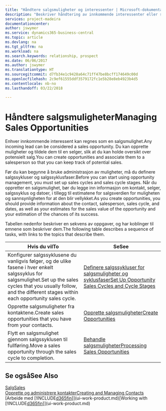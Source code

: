 ```yaml
---
title: "Håndtere salgsmuligheter og interessenter | Microsoft-dokumentasjon"
description: "Beskriver håndtering av innkommende interessenter eller salgsmuligheter i Business Central, og tilknytningen av salgsmuligheten til en selger for å holde rede på potensielt salg."
services: project-madeira
documentationcenter: 
author: jswymer
ms.service: dynamics365-business-central
ms.topic: article
ms.devlang: na
ms.tgt_pltfrm: na
ms.workload: na
ms.search.keywords: relationship, prospect
ms.date: 06/06/2017
ms.author: jswymer
ms.translationtype: HT
ms.sourcegitcommit: d7fb34e1c9428a64c71ff47be8bcff174649c00d
ms.openlocfilehash: 2c9ef61555ddf3579172fc1e5b28e8eb4923b4d5
ms.contentlocale: nb-no
ms.lasthandoff: 03/22/2018

---
```

# <a name="managing-sales-opportunities"></a><span data-ttu-id="0df3c-103">Håndtere salgsmuligheter</span><span class="sxs-lookup"><span data-stu-id="0df3c-103">Managing Sales Opportunities</span></span>
<span data-ttu-id="0df3c-104">Enhver innkommende interessent kan regnes som en salgsmulighet.</span><span class="sxs-lookup"><span data-stu-id="0df3c-104">Any incoming lead can be considered a sales opportunity.</span></span> <span data-ttu-id="0df3c-105">Du kan opprette muligheter og tildele dem til en selger, slik at du kan holde oversikt over potensielt salg.</span><span class="sxs-lookup"><span data-stu-id="0df3c-105">You can create opportunities and associate them to a salesperson so that you can keep track of potential sales.</span></span>

<span data-ttu-id="0df3c-106">Før du kan begynne å bruke administrasjon av muligheter, må du definere salgssykluser og salgssyklusfaser.</span><span class="sxs-lookup"><span data-stu-id="0df3c-106">Before you can start using opportunity management, you must set up sales cycles and sales cycle stages.</span></span> <span data-ttu-id="0df3c-107">Når du oppretter en salgsmulighet, bør du legge inn informasjon om kontakt, selger, salgssyklus og datoer, i tillegg til estimatene for salgsverdien for muligheten og sannsynligheten for at den blir vellykket.</span><span class="sxs-lookup"><span data-stu-id="0df3c-107">As you create opportunities, you should provide information about the contact, salesperson, sales cycle, and dates, as well as your estimates for the sales value of the opportunity and your estimation of the chances of its success.</span></span>

<span data-ttu-id="0df3c-108">Tabellen nedenfor beskriver en sekvens av oppgaver, og har koblinger til emnene som beskriver dem.</span><span class="sxs-lookup"><span data-stu-id="0df3c-108">The following table describes a sequence of tasks, with links to the topics that describe them.</span></span>

| <span data-ttu-id="0df3c-109">Hvis du vil</span><span class="sxs-lookup"><span data-stu-id="0df3c-109">To</span></span> | <span data-ttu-id="0df3c-110">Se</span><span class="sxs-lookup"><span data-stu-id="0df3c-110">See</span></span> |
| --- | --- |
| <span data-ttu-id="0df3c-111">Konfigurer salgssyklusene du vanligvis følger, og de ulike fasene i hver enkelt salgssyklus for salgsmulighet.</span><span class="sxs-lookup"><span data-stu-id="0df3c-111">Set up the sales cycles that you usually follow, and the different stages within each opportunity sales cycle.</span></span> |[<span data-ttu-id="0df3c-112">Definere salgssykluser for salgsmuligheter og syklusfaser</span><span class="sxs-lookup"><span data-stu-id="0df3c-112">Set Up Opportunity Sales Cycles and Cycle Stages</span></span>](marketing-how-setup-opportunity-sales-cycles-stages.md) |
| <span data-ttu-id="0df3c-113">Opprette salgsmuligheter fra kontaktene.</span><span class="sxs-lookup"><span data-stu-id="0df3c-113">Create sales opportunities that you have from your contacts.</span></span> |[<span data-ttu-id="0df3c-114">Opprette salgsmuligheter</span><span class="sxs-lookup"><span data-stu-id="0df3c-114">Create Opportunities</span></span>](marketing-how-create-opportunities.md) |
| <span data-ttu-id="0df3c-115">Flytt en salgsmulighet gjennom salgssyklusen til fullføring.</span><span class="sxs-lookup"><span data-stu-id="0df3c-115">Move a sales opportunity through the sales cycle to completion.</span></span> |[<span data-ttu-id="0df3c-116">Behandle salgsmuligheter</span><span class="sxs-lookup"><span data-stu-id="0df3c-116">Processing Sales Opportunities</span></span>](marketing-processing-sales-opportunities.md) |

## <a name="see-also"></a><span data-ttu-id="0df3c-117">Se også</span><span class="sxs-lookup"><span data-stu-id="0df3c-117">See Also</span></span>
[<span data-ttu-id="0df3c-118">Salg</span><span class="sxs-lookup"><span data-stu-id="0df3c-118">Sales</span></span>](sales-manage-sales.md)  
[<span data-ttu-id="0df3c-119">Opprette og administrere kontakter</span><span class="sxs-lookup"><span data-stu-id="0df3c-119">Creating and Managing Contacts</span></span>](marketing-contacts.md)  
<span data-ttu-id="0df3c-120">[Arbeide med [!INCLUDE[d365fin](includes/d365fin_md.md)]](ui-work-product.md)</span><span class="sxs-lookup"><span data-stu-id="0df3c-120">[Working with [!INCLUDE[d365fin](includes/d365fin_md.md)]](ui-work-product.md)</span></span>

